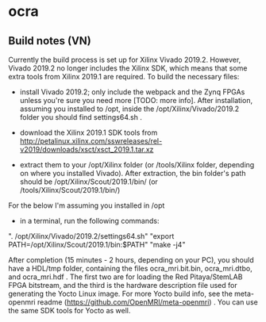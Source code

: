 # ocra


## Build notes (VN)

   Currently the build process is set up for Xilinx Vivado 2019.2.
   However, Vivado 2019.2 no longer includes the Xilinx SDK, which means that some extra tools from Xilinx 2019.1 are required.
   To build the necessary files:

   - install Vivado 2019.2; only include the webpack and the Zynq FPGAs unless you're sure you need more [TODO: more info].
     After installation, assuming you installed to /opt, inside the /opt/Xilinx/Vivado/2019.2 folder you should find settings64.sh .

   - download the Xilinx 2019.1 SDK tools from http://petalinux.xilinx.com/sswreleases/rel-v2019/downloads/xsct/xsct_2019.1.tar.xz

   - extract them to your /opt/Xilinx folder (or /tools/Xilinx folder, depending on where you installed Vivado).
     After extraction, the bin folder's path should be /opt/Xilinx/Scout/2019.1/bin/ (or /tools/Xilinx/Scout/2019.1/bin/)

   For the below I'm assuming you installed in /opt

   - in a terminal, run the following commands:

   ". /opt/Xilinx/Vivado/2019.2/settings64.sh"
   "export PATH=/opt/Xilinx/Scout/2019.1/bin:$PATH"
   "make -j4"

   After completion (15 minutes - 2 hours, depending on your PC), you should have a HDL/tmp folder, containing the files ocra_mri.bit.bin, ocra_mri.dtbo, and ocra_mri.hdf .
   The first two are for loading the Red Pitaya/StemLAB FPGA bitstream, and the third is the hardware description file used for generating the Yocto Linux image.
   For more Yocto build info, see the meta-openmri readme (https://github.com/OpenMRI/meta-openmri) .
   You can use the same SDK tools for Yocto as well.